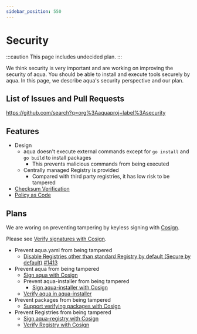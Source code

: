 ```yaml
---
sidebar_position: 550
---
```


# Security

:::caution
This page includes undecided plan.
:::

We think security is very important and are working on improving the security of aqua.
You should be able to install and execute tools securely by aqua.
In this page, we describe aqua's security perspective and our plan.

## List of Issues and Pull Requests

https://github.com/search?q=org%3Aaquaproj+label%3Asecurity

## Features

* Design
  * aqua doesn't execute external commands except for `go install` and `go build` to install packages
    * This prevents malicious commands from being executed
  * Centrally managed Registry is provided
    * Compared with third party registries, it has low risk to be tampered
* [Checksum Verification](https://aquaproj.github.io/docs/reference/checksum/)
* [Policy as Code](https://aquaproj.github.io/docs/tutorial-extras/policy-as-code/)

## Plans

We are woring on preventing tampering by keyless signing with [Cosign](https://docs.sigstore.dev/cosign/overview).

Please see [Verify signatures with Cosign](/docs/reference/cosign).

* Prevent aqua.yaml from being tampered
  * [Disable Registries other than standard Registry by default (Secure by default)](https://github.com/aquaproj/aqua/issues/1404) [#1413](https://github.com/aquaproj/aqua/pull/1413)
* Prevent aqua from being tampered
  * [Sign aqua with Cosign](https://github.com/aquaproj/aqua/issues/1391)
  * Prevent aqua-installer from being tampered
    * [Sign aqua-installer with Cosign](https://github.com/aquaproj/aqua-installer/issues/256)
  * [Verify aqua in aqua-installer](https://github.com/aquaproj/aqua-installer/issues/276)
* Prevent packages from being tampered
  * [Support verifying packages with Cosign](https://github.com/aquaproj/aqua/pull/1393)
* Prevent Registries from being tampered
  * [Sign aqua-registry with Cosign](https://github.com/aquaproj/aqua-registry/issues/8296)
  * [Verify Registry with Cosign](https://github.com/aquaproj/aqua/issues/1379)
